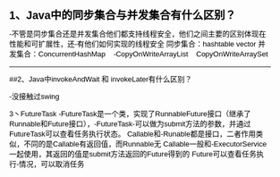 ﻿<style>
	body { font-family: "微软雅黑", Helvetica, "微软雅黑", Arial, sans-serif; font-size: 13px; line-height: 18px; color: black; margin: 10px 13px 10px 13px; }
</style>
## 1、Java中的同步集合与并发集合有什么区别？

-不管是同步集合还是并发集合他们都支持线程安全，他们之间主要的区别体现在性能和可扩展性，还-有他们如何实现的线程安全
同步集合：hashtable  vector
并发集合：ConcurrentHashMap
   -CopyOnWriteArrayList
   CopyOnWriteArraySet


---
##2、Java中invokeAndWait 和 invokeLater有什么区别？

-没接触过swing


3丶FutureTask
-FutureTask是一个类，实现了RunnableFuture接口（继承了Runnable和Future接口），-FutureTask-可以做为submit方法的参数，并通过FutureTask可以查看任务执行状态。
Callable和-Runable都是接口，二者作用类似，不同的是Callable有返回值，而Runnable无
Callable一般和-ExecutorService一起使用，其返回的值是submit方法返回的Future得到的
Future可以查看任务执行-情况，可以取消任务